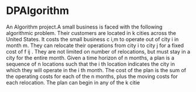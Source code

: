 # DPAlgorithm
An Algorithm project.A small business is faced with the following algorithmic problem. Their customers are located in k cities across the United States. It costs the small business c i,m to operate out of city i in month m. They can relocate their operations from city i to city j for a fixed cost of f ij . They are not limited on number of relocations, but must stay in a city for the entire month. Given a time horizon of n months, a plan is a sequence of n locations such that the i th location indicates the city in which they will operate in the i th month. The cost of the plan is the sum of the operating costs for each of the n months, plus the moving costs for each relocation. The plan can begin in any of the k citie

